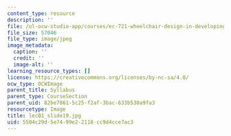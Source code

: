 ```yaml
---
content_type: resource
description: ''
file: /ol-ocw-studio-app/courses/ec-721-wheelchair-design-in-developing-countries-spring-2009/5504c29d5e7499e22118cc9d4cce7ac3_lec01_slide19.jpg
file_size: 57046
file_type: image/jpeg
image_metadata:
  caption: ''
  credit: ''
  image-alt: ''
learning_resource_types: []
license: https://creativecommons.org/licenses/by-nc-sa/4.0/
ocw_type: OCWImage
parent_title: Syllabus
parent_type: CourseSection
parent_uid: 82be7861-5c25-f2af-3bac-633b530a9fa3
resourcetype: Image
title: lec01_slide19.jpg
uid: 5504c29d-5e74-99e2-2118-cc9d4cce7ac3
---
```

